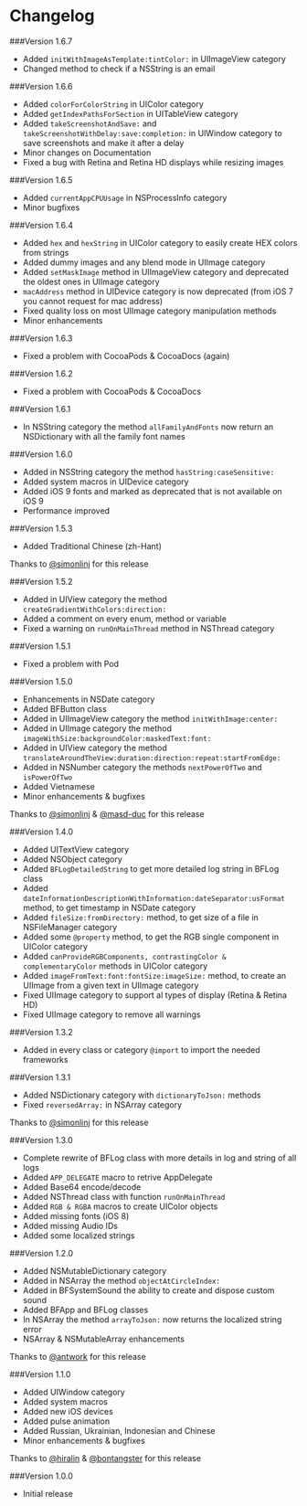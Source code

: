 Changelog
=========
###Version 1.6.7
- Added ```initWithImageAsTemplate:tintColor:``` in UIImageView category
- Changed method to check if a NSString is an email

###Version 1.6.6
- Added ```colorForColorString``` in UIColor category
- Added ```getIndexPathsForSection``` in UITableView category
- Added ```takeScreenshotAndSave:``` and ```takeScreenshotWithDelay:save:completion:``` in UIWindow category to save screenshots and make it after a delay
- Minor changes on Documentation
- Fixed a bug with Retina and Retina HD displays while resizing images

###Version 1.6.5
- Added ```currentAppCPUUsage``` in NSProcessInfo category
- Minor bugfixes

###Version 1.6.4
- Added ```hex``` and ```hexString``` in UIColor category to easily create HEX colors from strings
- Added dummy images and any blend mode in UIImage category
- Added ```setMaskImage``` method in UIImageView category and deprecated the oldest ones in UIImage category
- ```macAddress``` method in UIDevice category is now deprecated (from iOS 7 you cannot request for mac address)
- Fixed quality loss on most UIImage category manipulation methods
- Minor enhancements

###Version 1.6.3
- Fixed a problem with CocoaPods & CocoaDocs (again)

###Version 1.6.2
- Fixed a problem with CocoaPods & CocoaDocs

###Version 1.6.1
- In NSString category the method ```allFamilyAndFonts``` now return an NSDictionary with all the family font names

###Version 1.6.0
- Added in NSString category the method ```hasString:caseSensitive:```
- Added system macros in UIDevice category
- Added iOS 9 fonts and marked as deprecated that is not available on iOS 9
- Performance improved

###Version 1.5.3
- Added Traditional Chinese (zh-Hant)

Thanks to [@simonlinj](https://github.com/simonlinj) for this release

###Version 1.5.2
- Added in UIView category the method ```createGradientWithColors:direction:```
- Added a comment on every enum, method or variable
- Fixed a warning on ```runOnMainThread``` method in NSThread category

###Version 1.5.1
- Fixed a problem with Pod

###Version 1.5.0
- Enhancements in NSDate category
- Added BFButton class
- Added in UIImageView category the method ```initWithImage:center:```
- Added in UIImage category the method ```imageWithSize:backgroundColor:maskedText:font:```
- Added in UIView category the method ```translateAroundTheView:duration:direction:repeat:startFromEdge:```
- Added in NSNumber category the methods ```nextPowerOfTwo``` and ```isPowerOfTwo```
- Added Vietnamese
- Minor enhancements & bugfixes

Thanks to [@simonlinj](https://github.com/simonlinj) & [@masd-duc](https://github.com/masd-duc) for this release

###Version 1.4.0
- Added UITextView category
- Added NSObject category
- Added ```BFLogDetailedString``` to get more detailed log string in BFLog class
- Added ```dateInformationDescriptionWithInformation:dateSeparator:usFormat``` method, to get timestamp in NSDate category
- Added ```fileSize:fromDirectory:``` method, to get size of a file in NSFileManager category
- Added some ```@property``` method, to get the RGB single component in UIColor category
- Added ```canProvideRGBComponents, contrastingColor & complementaryColor``` methods in UIColor category
- Added ```imageFromText:font:fontSize:imageSize:``` method, to create an UIImage from a given text in UIImage category
- Fixed UIImage category to support al types of display (Retina & Retina HD)
- Fixed UIImage category to remove all warnings

###Version 1.3.2
- Added in every class or category ```@import``` to import the needed frameworks

###Version 1.3.1
- Added NSDictionary category with ```dictionaryToJson:``` methods
- Fixed ```reversedArray:``` in NSArray category

Thanks to [@simonlinj](https://github.com/simonlinj) for this release

###Version 1.3.0
- Complete rewrite of BFLog class with more details in log and string of all logs
- Added ```APP_DELEGATE``` macro to retrive AppDelegate
- Added Base64 encode/decode
- Added NSThread class with function ```runOnMainThread```
- Added ```RGB & RGBA``` macros to create UIColor objects
- Added missing fonts (iOS 8)
- Added missing Audio IDs
- Added some localized strings

###Version 1.2.0
- Added NSMutableDictionary category
- Added in NSArray the method ```objectAtCircleIndex:```
- Added in BFSystemSound the ability to create and dispose custom sound
- Added BFApp and BFLog classes
- In NSArray the method ```arrayToJson:``` now returns the localized string error
- NSArray & NSMutableArray enhancements

Thanks to [@antwork](https://github.com/antwork) for this release

###Version 1.1.0
- Added UIWindow category
- Added system macros
- Added new iOS devices
- Added pulse animation
- Added Russian, Ukrainian, Indonesian and Chinese
- Minor enhancements & bugfixes

Thanks to [@hiralin](https://github.com/hiralin) & [@bontangster](https://github.com/bontangster) for this release

###Version 1.0.0
- Initial release

